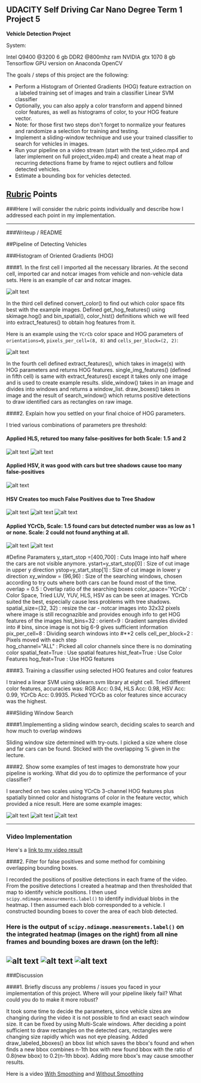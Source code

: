 
## UDACITY Self Driving Car Nano Degree Term 1 Project 5

**Vehicle Detection Project**

System:

Intel Q9400 @3200
6 gb DDR2 @800mhz ram
NVIDIA gtx 1070 8 gb
Tensorflow GPU version on Anaconda
OpenCV

The goals / steps of this project are the following:

* Perform a Histogram of Oriented Gradients (HOG) feature extraction on a labeled training set of images and train a classifier Linear SVM classifier
* Optionally, you can also apply a color transform and append binned color features, as well as histograms of color, to your HOG feature vector. 
* Note: for those first two steps don't forget to normalize your features and randomize a selection for training and testing.
* Implement a sliding-window technique and use your trained classifier to search for vehicles in images.
* Run your pipeline on a video stream (start with the test_video.mp4 and later implement on full project_video.mp4) and create a heat map of recurring detections frame by frame to reject outliers and follow detected vehicles.
* Estimate a bounding box for vehicles detected.

[//]: # (Image References)
[image1]: ./output_images/car_not_car.JPG "Car - Not Car Example"
[image2]: ./output_images/car-notcar-hog.JPG "Car - Not Car HOG Example "
[image3]: ./output_images/HLS_Scale_1_5.JPG "HLS Scale 1.5"
[image4]: ./output_images/HLS_Scale_2.JPG "HLS Scale 2"
[image5]: ./output_images/HSV_Scale_1_5.JPG "HSV Scale 1.5"
[image6]: ./output_images/HSV_Scale_1_5_Tree_Shadow.JPG "HSV Scale 1.5 Shadow Tree Problem"
[image7]: ./output_images/HSV_Scale_2.JPG "HSV Scale 2"
[image8]: ./output_images/HSV_Scale_2_Tree_Shadow.JPG "HSV Scale 2 Shadow Tree Problem"
[image9]: ./output_images/YCrCb_Scale_1_5.JPG "YCrCb Scale 1.5"
[image10]: ./output_images/YCrCb_Scale_2.JPG "YCrCb Scale 2"
[image11]: ./output_images/YCrCb_Scale_1_6_1.JPG "YCrCb Scale 1.6"
[image12]: ./output_images/YCrCb_Scale_1_6_2.JPG "YCrCb Scale 1.6"
[image13]: ./output_images/YCrCb_Scale_1_6_3.JPG "YCrCb Scale 1.6"
[image14]: ./output_images/YCrCb_Scale_1_6_1_threshold.JPG "YCrCb Scale 1.6 Threshold"
[image15]: ./output_images/YCrCb_Scale_1_6_2_threshold.JPG "YCrCb Scale 1.6 Threshold"
[image16]: ./output_images/YCrCb_Scale_1_6_3_threshold.JPG "YCrCb Scale 1.6 Threshold"

[video1]: ./project_video.mp4

## [Rubric](https://review.udacity.com/#!/rubrics/513/view) Points
###Here I will consider the rubric points individually and describe how I addressed each point in my implementation.  

---
###Writeup / README

##Pipeline of Detecting Vehicles

###Histogram of Oriented Gradients (HOG)

####1. In the first cell I imported all the necessary libraries. At the second cell, imported car and notcar images from vehicle and non-vehicle data sets. Here is an example of car and notcar images.

![alt text][image1]

In the third cell defined convert_color() to find out which color space fits best with the example images. Defined get_hog_features() using skimage.hog() and bin_spatial(), color_hist() definitions which we will feed into extract_features() to obtain hog features from it.

Here is an example using the `YCrCb` color space and HOG parameters of `orientations=9`, `pixels_per_cell=(8, 8)` and `cells_per_block=(2, 2)`:

![alt text][image2]

In the fourth cell defined extract_features(), which takes in image(s) with HOG parameters and returns HOG features. single_img_features() (defined in fifth cell) is same with extract_features() except it takes only one image and is used to create example results. slide_window() takes in an image and divides into windows and returns a window_list. draw_boxes() takes in image and the result of search_window() which returns positive detections to draw identified cars as rectangles on raw image. 

####2. Explain how you settled on your final choice of HOG parameters.

I tried various combinations of parameters pre threshold:

#### Applied HLS, retured too many false-positives for both Scale: 1.5 and 2
![alt text][image3]
![alt text][image4]
#### Applied HSV, it was good with cars but tree shadows cause too many false-positives
![alt text][image5]
#### HSV Creates too much False Positives due to Tree Shadow 
![alt text][image6]
![alt text][image7]
![alt text][image8]
#### Applied YCrCb, Scale: 1.5 found cars but detected number was as low as 1 or none. Scale: 2 could not found anything at all. 
![alt text][image9]
![alt text][image10]


#Define Paramaters
y_start_stop =[400,700] : Cuts Image into half where the cars are not visible anymore. 
ystart=y_start_stop[0]	: Size of cut image in upper y direction
ystop=y_start_stop[1]	: Size of cut image in lower y direction
xy_window = (96,96)		: Size of the searching windows, chosen according to try outs where both cars can be found most of the time.
overlap = 0.5			: Overlap ratio of the searching boxes 
color_space='YCrCb'		: Color Space, Tried LUV, YUV, HLS, HSV as can be seen at images. YCrCb suited the best, especially cause less problems with tree shadows. 
spatial_size=(32, 32)	: resize the car - notcar images into 32x32 pixels where image is still recognazible and provides enough info to get HOG features of the images
hist_bins=32			: 
orient=9				: Gradient samples divided into # bins, since image is not big 6-9 gives sufficient information
pix_per_cell=8			: Dividing search windows into #**2 cells
cell_per_block=2		: Pixels moved with each step  
hog_channel="ALL"		: Picked all color channels since there is no dominating color
spatial_feat=True		: Use spatial features
hist_feat=True			: Use Color Features
hog_feat=True			: Use HOG features


####3. Training a classifier using selected HOG features and color features

I trained a linear SVM using sklearn.svm library at eight cell. Tried different color features, accuracies was:
RGB Acc: 0.94, HLS Acc: 0.98, HSV Acc: 0.99, YCrCb Acc: 0.9935. Picked YCrCb as color features since accuracy was the highest.

###Sliding Window Search

####1.Implementing a sliding window search, deciding scales to search and how much to overlap windows

Sliding window size determined with try-outs. I picked a size where close and far cars can be found. Sticked with the overlapping % given in the lecture. 


####2. Show some examples of test images to demonstrate how your pipeline is working.  What did you do to optimize the performance of your classifier?

I searched on two scales using YCrCb 3-channel HOG features plus spatially binned color and histograms of color in the feature vector, which provided a nice result.  Here are some example images:

![alt text][image11]
![alt text][image12]
![alt text][image13]

---

### Video Implementation

Here's a [link to my video result](https://drive.google.com/open?id=0B1qa2SOuBDHOMk9YUG9mLVVBN00)


####2. Filter for false positives and some method for combining overlapping bounding boxes.

I recorded the positions of positive detections in each frame of the video.  From the positive detections I created a heatmap and then thresholded that map to identify vehicle positions.  I then used `scipy.ndimage.measurements.label()` to identify individual blobs in the heatmap.  I then assumed each blob corresponded to a vehicle.  I constructed bounding boxes to cover the area of each blob detected.  


### Here is the output of `scipy.ndimage.measurements.label()` on the integrated heatmap (images on the right) from all nine frames and bounding boxes are drawn (on the left):
![alt text][image14]
![alt text][image15]
![alt text][image16]
---

###Discussion

####1. Briefly discuss any problems / issues you faced in your implementation of this project.  Where will your pipeline likely fail?  What could you do to make it more robust?

It took some time to decide the parameters, since vehicle sizes are changing during the video it is not possible to find an exact seach window size. It can be fixed by using Multi-Scale windows. After deciding a point sufficient to draw rectangles on the detected cars, rectangles were changing size rapidly which was not eye pleasing. Added draw_labeled_bboxes() an bbox list which saves the bbox's found and when finds a new bbox combines n-1th box with new found bbox with the ratio of 0.8(new bbox) to 0.2(n-1th bbox). Adding more bbox's may cause smoother results.

Here is a video [With Smoothing](https://drive.google.com/open?id=0B1qa2SOuBDHObk9KemlfQUJGQW8)
and [Without Smoothing](https://drive.google.com/open?id=0B1qa2SOuBDHObGl1UEt4d2tsVGc)


